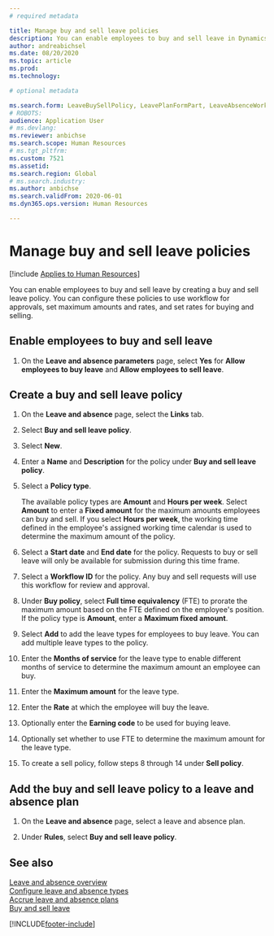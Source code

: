 ```yaml
---
# required metadata

title: Manage buy and sell leave policies
description: You can enable employees to buy and sell leave in Dynamics 365 Human Resources.
author: andreabichsel
ms.date: 08/20/2020
ms.topic: article
ms.prod: 
ms.technology: 

# optional metadata

ms.search.form: LeaveBuySellPolicy, LeavePlanFormPart, LeaveAbsenceWorkspace
# ROBOTS: 
audience: Application User
# ms.devlang: 
ms.reviewer: anbichse
ms.search.scope: Human Resources
# ms.tgt_pltfrm: 
ms.custom: 7521
ms.assetid: 
ms.search.region: Global
# ms.search.industry: 
ms.author: anbichse
ms.search.validFrom: 2020-06-01
ms.dyn365.ops.version: Human Resources

---
```


# Manage buy and sell leave policies

[!include [Applies to Human Resources](../includes/applies-to-hr.md)]

You can enable employees to buy and sell leave by creating a buy and sell leave policy. You can configure these policies to use workflow for approvals, set maximum amounts and rates, and set rates for buying and selling. 

## Enable employees to buy and sell leave

1. On the **Leave and absence parameters** page, select **Yes** for **Allow employees to buy leave** and **Allow employees to sell leave**.

## Create a buy and sell leave policy

1. On the **Leave and absence** page, select the **Links** tab. 

2. Select **Buy and sell leave policy**.

3. Select **New**.

4. Enter a **Name** and **Description** for the policy under **Buy and sell leave policy**. 

5. Select a **Policy type**. 

   The available policy types are **Amount** and **Hours per week**. Select **Amount** to enter a **Fixed amount** for the maximum amounts employees can buy and sell. If you select **Hours per week**, the working time defined in the employee's assigned working time calendar is used to determine the maximum amount of the policy. 

6. Select a **Start date** and **End date** for the policy. Requests to buy or sell leave will only be available for submission during this time frame. 

7. Select a **Workflow ID** for the policy. Any buy and sell requests will use this workflow for review and approval. 

8. Under **Buy policy**, select **Full time equivalency** (FTE) to prorate the maximum amount based on the FTE defined on the employee's position. If the policy type is **Amount**, enter a **Maximum fixed amount**. 

9. Select **Add** to add the leave types for employees to buy leave. You can add multiple leave types to the policy. 

10. Enter the **Months of service** for the leave type to enable different months of service to determine the maximum amount an employee can buy. 

11. Enter the **Maximum amount** for the leave type. 

12. Enter the **Rate** at which the employee will buy the leave. 

13. Optionally enter the **Earning code** to be used for buying leave. 

14. Optionally set whether to use FTE to determine the maximum amount for the leave type. 

15. To create a sell policy, follow steps 8 through 14 under **Sell policy**. 

## Add the buy and sell leave policy to a leave and absence plan

1. On the **Leave and absence** page, select a leave and absence plan.

2. Under **Rules**, select **Buy and sell leave policy**.

## See also

[Leave and absence overview](hr-leave-and-absence-overview.md)</br>
[Configure leave and absence types](hr-leave-and-absence-types.md)</br>
[Accrue leave and absence plans](hr-leave-and-absence-accrue.md)</br>
[Buy and sell leave](hr-employee-self-service-buy-sell-leave.md)



[!INCLUDE[footer-include](../includes/footer-banner.md)]